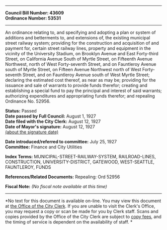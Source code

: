 * * * * *  
  
**Council Bill Number: [](#h0)[](#h2)43609**   
**Ordinance Number: 53531**  
  
* * * * *  
  
An ordinance relating to, and specifying and adopting a plan or system of additions and betterments to, and extensions of, the existing municipal street railway system; providing for the construction and acquisition of and payment for, certain street railway lines, property and equipment in the vicinity of the University Stadium, on Brooklyn Avenue and East Forty-third Street, on California Avenue South of Myrtle Street, on Fifteenth Avenue Northwest, north of West Forty-seventh Street, and on Fauntleroy Avenue south of Myrtle Street, on Fifteen Avenue Northwest north of West Forty-seventh Street, and on Fauntleroy Avenue south of West Myrtle Street; declaring the estimated cost thereof, as near as may be; providing for the issuance and sale of warrants to provide funds therefor; creating and establishing a special fund to pay the principal and interest of said warrants; authorizing expenditures and appropriating funds therefor; and repealing Ordinance No. 52956.  
  
**Status:** Passed   
**Date passed by Full Council:** August 1, 1927   
**Date filed with the City Clerk:** August 12, 1927   
**Date of Mayor's signature:** August 12, 1927   
[(about the signature date)](/~public/approvaldate.htm)   
  
  
**Date introduced/referred to committee:** July 25, 1927   
**Committee:** Finance and City Utilities   
  
**Index Terms:** MUNICIPAL-STREET-RAILWAY-SYSTEM, RAILROAD-LINES, CONSTRUCTION, UNIVERSITY-DISTRICT, GATEWOOD, WEST-SEATTLE, FAUNTLEROY, FUNDS  
  
**References/Related Documents:** Repealing: Ord 52956  
  
**Fiscal Note:** *(No fiscal note available at this time)*  
  
* * * * *  
  
*No text for this document is available on-line. You may view this document at [the Office of the City Clerk](http://www.seattle.gov/leg/clerk/contactUs.htm). If you are unable to visit the Clerk's Office, you may request a copy or scan be made for you by Clerk staff. Scans and copies provided by the Office of the City Clerk are subject to [copy fees](http://clerk.seattle.gov/~public/clerkfees.htm), and the timing of service is dependent on the availability of staff. *  
  
  
